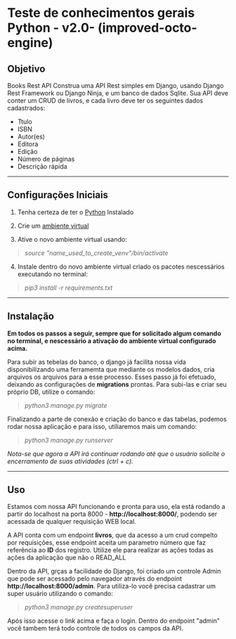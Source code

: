 # Teste de conhecimentos gerais Python - v2.0- (improved-octo-engine)

## Objetivo

Books Rest API Construa uma API Rest simples em Django, usando Django Rest Framework ou Django Ninja, e um banco de dados Sqlite. Sua API deve conter um CRUD de livros, e cada livro deve ter os seguintes dados cadastrados:

- Ttulo
- ISBN
- Autor(es)
- Editora
- Edição
- Número de páginas
- Descrição rápida

---

## Configurações Iniciais

 1. Tenha certeza de ter o [Python](https://www.python.org/downloads/) Instalado

 2. Crie um [ambiente virtual](https://docs.python.org/3/library/venv.html)

 3. Ative o novo ambiente virtual usando:

> *source "name_used_to_create_venv"/bin/activate*

 4. Instale dentro do novo ambiente virtual criado os pacotes nescessários executando no terminal:

> *pip3 install -r requirements.txt*

---

## Instalação

**Em todos os passos a seguir, sempre que for solicitado algum comando no terminal, e nescessário a ativação do ambiente virtual configurado acima.**

Para subir as tebelas do banco, o django já facilita nossa vida disponibilizando uma ferramemta que mediante os modelos dados, cria arquivos os arquivos para a esse processo. Esses passo já foi efetuado, deixando as configurações de **migrations** prontas. Para subi-las e criar seu próprio DB, utilize o comando:

> *python3 manage.py migrate*

Finalizando a parte de conexão e criação do banco e das tabelas, podemos rodar nossa aplicação e para isso, utiliaremos mais um comando:

> *python3 manage.py runserver*

*Nota-se que agora a API irá continuar rodando até que o usuário solicite o encerramento de suas atividades (ctrl + c).*

---

## Uso

Estamos com nossa API funcionando e pronta para uso, ela está rodando a partir do localhost na porta 8000 - **http://localhost:8000/**, podendo ser acessada de qualquer requisição WEB local.

A API conta com um endpoint **livros**, que da acesso a um crud compelto por requisições, esse endpoint aceita um parametro número que faz referência ao **ID** dos registro. Utilize ele para realizar as ações todas as ações da aplicação que não o READ_ALL

Dentro da API, grças a facilidade do Django, foi criado um controle Admin que pode ser acessado pelo navegador através do endpoint **http://localhost:8000/admin**. Para utiliza-lo você precisa cadastrar um super usuário utilizando o comando:

> *python3 manage.py createsuperuser*

Após isso acesse o link acima e faça o login. Dentro do endpoint "admin" você tambem terá todo controle de todos os campos da API.
